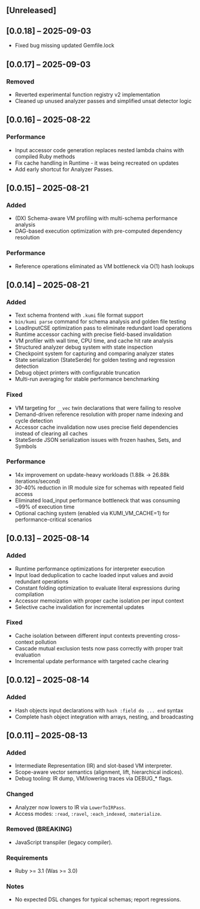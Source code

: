 ## [Unreleased]

## [0.0.18] – 2025-09-03
- Fixed bug missing updated Gemfile.lock

## [0.0.17] – 2025-09-03

### Removed  
- Reverted experimental function registry v2 implementation
- Cleaned up unused analyzer passes and simplified unsat detector logic

## [0.0.16] – 2025-08-22

### Performance
- Input accessor code generation replaces nested lambda chains with compiled Ruby methods
- Fix cache handling in Runtime - it was being recreated on updates
- Add early shortcut for Analyzer Passes.

## [0.0.15] – 2025-08-21
### Added
- (DX) Schema-aware VM profiling with multi-schema performance analysis
- DAG-based execution optimization with pre-computed dependency resolution

### Performance
- Reference operations eliminated as VM bottleneck via O(1) hash lookups

## [0.0.14] – 2025-08-21
### Added
- Text schema frontend with `.kumi` file format support
- `bin/kumi parse` command for schema analysis and golden file testing
- LoadInputCSE optimization pass to eliminate redundant load operations
- Runtime accessor caching with precise field-based invalidation
- VM profiler with wall time, CPU time, and cache hit rate analysis
- Structured analyzer debug system with state inspection
- Checkpoint system for capturing and comparing analyzer states
- State serialization (StateSerde) for golden testing and regression detection
- Debug object printers with configurable truncation
- Multi-run averaging for stable performance benchmarking

### Fixed
- VM targeting for `__vec` twin declarations that were failing to resolve
- Demand-driven reference resolution with proper name indexing and cycle detection
- Accessor cache invalidation now uses precise field dependencies instead of clearing all caches
- StateSerde JSON serialization issues with frozen hashes, Sets, and Symbols

### Performance
- 14x improvement on update-heavy workloads (1.88k → 26.88k iterations/second)
- 30-40% reduction in IR module size for schemas with repeated field access
- Eliminated load_input performance bottleneck that was consuming ~99% of execution time
- Optional caching system (enabled via KUMI_VM_CACHE=1) for performance-critical scenarios

## [0.0.13] – 2025-08-14
### Added
- Runtime performance optimizations for interpreter execution
- Input load deduplication to cache loaded input values and avoid redundant operations
- Constant folding optimization to evaluate literal expressions during compilation
- Accessor memoization with proper cache isolation per input context
- Selective cache invalidation for incremental updates

### Fixed
- Cache isolation between different input contexts preventing cross-context pollution
- Cascade mutual exclusion tests now pass correctly with proper trait evaluation
- Incremental update performance with targeted cache clearing

## [0.0.12] – 2025-08-14
### Added
- Hash objects input declarations with `hash :field do ... end` syntax
- Complete hash object integration with arrays, nesting, and broadcasting

## [0.0.11] – 2025-08-13
### Added
- Intermediate Representation (IR) and slot-based VM interpreter.
- Scope-aware vector semantics (alignment, lift, hierarchical indices).
- Debug tooling: IR dump, VM/lowering traces via DEBUG_* flags.

### Changed
- Analyzer now lowers to IR via `LowerToIRPass`.
- Access modes: `:read`, `:ravel`, `:each_indexed`, `:materialize`.

### Removed (BREAKING)
- JavaScript transpiler (legacy compiler).

### Requirements
- Ruby >= 3.1 (Was >= 3.0)

### Notes
- No expected DSL changes for typical schemas; report regressions.